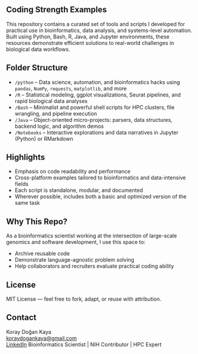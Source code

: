 ## Coding Strength Examples

This repository contains a curated set of tools and scripts I developed for practical use in bioinformatics, data analysis, and systems-level automation. Built using Python, Bash, R, Java, and Jupyter environments, these resources demonstrate efficient solutions to real-world challenges in biological data workflows.

## Folder Structure
- `/python` – Data science, automation, and bioinformatics hacks using `pandas`, `NumPy`, `requests`, `matplotlib`, and more
- `/R` – Statistical modeling, ggplot visualizations, Seurat pipelines, and rapid biological data analyses
- `/Bash` – Minimalist and powerful shell scripts for HPC clusters, file wrangling, and pipeline execution
- `/Java` – Object-oriented micro-projects: parsers, data structures, backend logic, and algorithm demos
- `/Notebooks` – Interactive explorations and data narratives in Jupyter (Python) or RMarkdown

## Highlights

- Emphasis on code readability and performance
- Cross-platform examples tailored to bioinformatics and data-intensive fields
- Each script is standalone, modular, and documented
- Wherever possible, includes both a basic and optimized version of the same task

## Why This Repo?

As a bioinformatics scientist working at the intersection of large-scale genomics and software development, I use this space to:
- Archive reusable code
- Demonstrate language-agnostic problem solving
- Help collaborators and recruiters evaluate practical coding ability

## License

MIT License — feel free to fork, adapt, or reuse with attribution.

## Contact

Koray Doğan Kaya  
[koraydogankaya@gmail.com](mailto:koraydogankaya@gmail.com)  
[LinkedIn](https://www.linkedin.com/in/koray-do%C4%9Fan-kaya-phd-7719a233/)
Bioinformatics Scientist | NIH Contributor | HPC Expert
